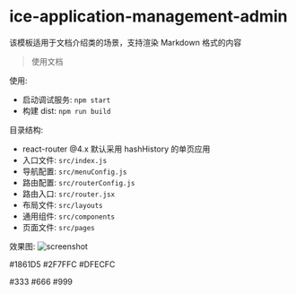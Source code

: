 # ice-application-management-admin

该模板适用于文档介绍类的场景，支持渲染 Markdown 格式的内容

> 使用文档

使用:

- 启动调试服务: `npm start`
- 构建 dist: `npm run build`

目录结构:

- react-router @4.x 默认采用 hashHistory 的单页应用
- 入口文件: `src/index.js`
- 导航配置: `src/menuConfig.js`
- 路由配置: `src/routerConfig.js`
- 路由入口: `src/router.jsx`
- 布局文件: `src/layouts`
- 通用组件: `src/components`
- 页面文件: `src/pages`

效果图:
![screenshot](https://img.alicdn.com/tfs/TB13ay8dH2pK1RjSZFsXXaNlXXa-2840-1580.png)

#1861D5 #2F7FFC #DFECFC

#333 #666 #999